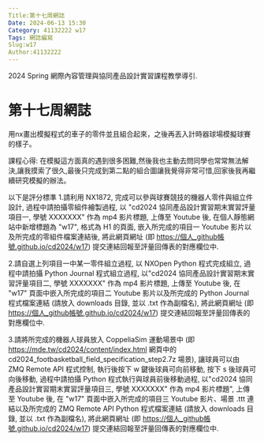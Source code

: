 ```yaml
---
Title:第十七周網誌
Date: 2024-06-13 15:30
Category: 41132222 w17
Tags: 網誌編寫
Slug:w17
Author:41132222
---
```


2024 Spring 網際內容管理與協同產品設計實習課程教學導引.

<!-- PELICAN_END_SUMMARY -->

# 第十七周網誌
用nx畫出模擬程式的車子的零件並且組合起來，之後再丟入計時器球場模擬球賽的樣子。

課程心得:
在模擬這方面真的遇到很多困難,然後我也主動去問同學也常常無法解決,讓我摸索了很久,最後只完成到第二點的組合圖讓我覺得非常可惜,回家後我再繼續研究模擬的辦法。

以下是評分標準
1.請利用 NX1872, 完成可以參與球賽競技的機器人零件與組立件設計, 過程中請拍攝零組件繪製過程, 以 "cd2024 協同產品設計實習期末實習評量項目一, 學號 XXXXXXX" 作為 mp4 影片標題, 上傳至 Youtube 後, 在個人靜態網站中新增標題為 "w17", 格式為 H1 的頁面, 嵌入所完成的項目一 Youtube 影片以及所完成的零組件檔案連結後, 將此網頁網址 (即 https://個人_github帳號.github.io/cd2024/w17) 提交連結回報至評量回傳表的對應欄位中.

2.請自選上列項目一中某一零件組立過程, 以 NXOpen Python 程式完成組立, 過程中請拍攝 Python Journal 程式組立過程, 以"cd2024 協同產品設計實習期末實習評量項目二, 學號 XXXXXXX" 作為 mp4 影片標題, 上傳至 Youtube 後, 在 "w17" 頁面中嵌入所完成的項目二 Youtube 影片以及所完成的 Python Journal 程式檔案連結 (請放入 downloads 目錄, 並以 .txt 作為副檔名), 將此網頁網址 (即 https://個人_github帳號.github.io/cd2024/w17) 提交連結回報至評量回傳表的對應欄位中.

3.請將所完成的機器人球員放入 CoppeliaSim 運動場景中 (即 https://mde.tw/cd2024/content/index.html 網頁中的 cd2024_footbasketball_field_specification_step2.7z 場景), 讓球員可以由 ZMQ Remote API 程式控制, 執行後按下 w 鍵後球員可向前移動, 按下 s 後球員可向後移動, 過程中請拍攝 Python 程式執行與球員前後移動過程, 以"cd2024 協同產品設計實習期末實習評量項目三, 學號 XXXXXXX" 作為 mp4 影片標題", 上傳至 Youtube 後, 在 "w17" 頁面中嵌入所完成的項目三 Youtube 影片、場景 .ttt 連結以及所完成的 ZMQ Remote API Python 程式檔案連結 (請放入 downloads 目錄, 並以 .txt 作為副檔名), 將此網頁網址 (即 https://個人_github帳號.github.io/cd2024/w17) 提交連結回報至評量回傳表的對應欄位中.
